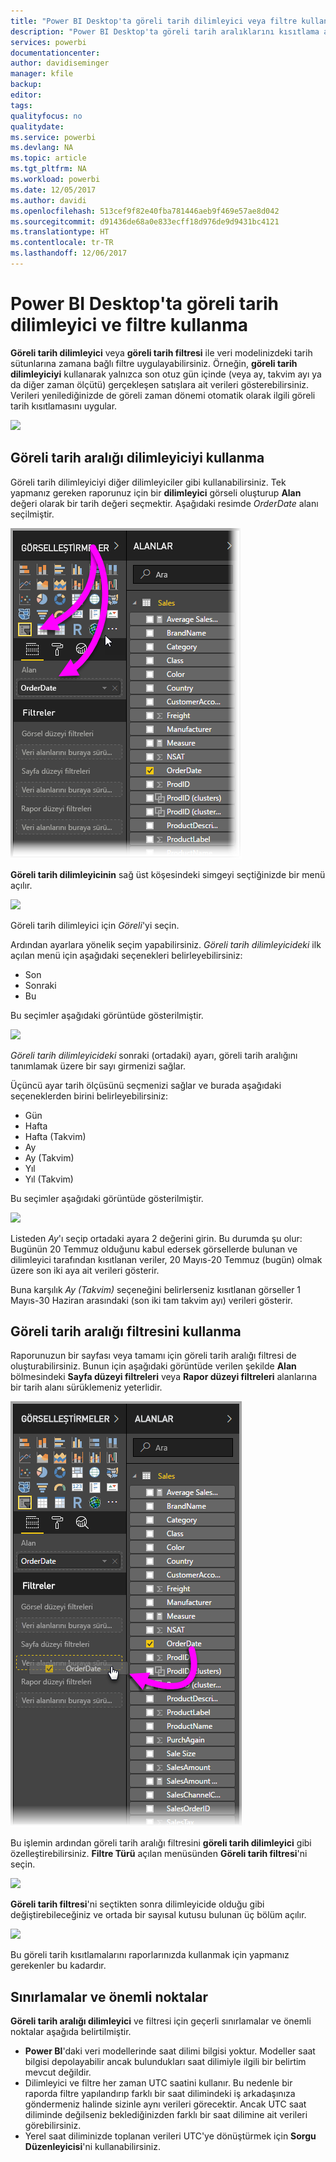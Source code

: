 ```yaml
---
title: "Power BI Desktop'ta göreli tarih dilimleyici veya filtre kullanma"
description: "Power BI Desktop'ta göreli tarih aralıklarını kısıtlama amacıyla dilimleyicileri veya filtreleri kullanmayı öğrenin"
services: powerbi
documentationcenter: 
author: davidiseminger
manager: kfile
backup: 
editor: 
tags: 
qualityfocus: no
qualitydate: 
ms.service: powerbi
ms.devlang: NA
ms.topic: article
ms.tgt_pltfrm: NA
ms.workload: powerbi
ms.date: 12/05/2017
ms.author: davidi
ms.openlocfilehash: 513cef9f82e40fba781446aeb9f469e57ae8d042
ms.sourcegitcommit: d91436de68a0e833ecff18d976de9d9431bc4121
ms.translationtype: HT
ms.contentlocale: tr-TR
ms.lasthandoff: 12/06/2017
---
```

# <a name="use-a-relative-date-slicer-and-filter-in-power-bi-desktop"></a>Power BI Desktop'ta göreli tarih dilimleyici ve filtre kullanma
**Göreli tarih dilimleyici** veya **göreli tarih filtresi** ile veri modelinizdeki tarih sütunlarına zamana bağlı filtre uygulayabilirsiniz. Örneğin, **göreli tarih dilimleyiciyi** kullanarak yalnızca son otuz gün içinde (veya ay, takvim ayı ya da diğer zaman ölçütü) gerçekleşen satışlara ait verileri gösterebilirsiniz. Verileri yenilediğinizde de göreli zaman dönemi otomatik olarak ilgili göreli tarih kısıtlamasını uygular.

![](media/desktop-slicer-filter-date-range/relative-date-range-slicer-filter_01.png)

## <a name="using-the-relative-date-range-slicer"></a>Göreli tarih aralığı dilimleyiciyi kullanma
Göreli tarih dilimleyiciyi diğer dilimleyiciler gibi kullanabilirsiniz. Tek yapmanız gereken raporunuz için bir **dilimleyici** görseli oluşturup **Alan** değeri olarak bir tarih değeri seçmektir. Aşağıdaki resimde *OrderDate* alanı seçilmiştir.

![](media/desktop-slicer-filter-date-range/relative-date-range-slicer-filter_02.png)

**Göreli tarih dilimleyicinin** sağ üst köşesindeki simgeyi seçtiğinizde bir menü açılır.

![](media/desktop-slicer-filter-date-range/relative-date-range-slicer-filter_03.png)

Göreli tarih dilimleyici için *Göreli*'yi seçin.

Ardından ayarlara yönelik seçim yapabilirsiniz. *Göreli tarih dilimleyicideki* ilk açılan menü için aşağıdaki seçenekleri belirleyebilirsiniz:

* Son
* Sonraki
* Bu

Bu seçimler aşağıdaki görüntüde gösterilmiştir.

![](media/desktop-slicer-filter-date-range/relative-date-range-slicer-filter_04.png)

*Göreli tarih dilimleyicideki* sonraki (ortadaki) ayarı, göreli tarih aralığını tanımlamak üzere bir sayı girmenizi sağlar.

Üçüncü ayar tarih ölçüsünü seçmenizi sağlar ve burada aşağıdaki seçeneklerden birini belirleyebilirsiniz:

* Gün
* Hafta
* Hafta (Takvim)
* Ay
* Ay (Takvim)
* Yıl
* Yıl (Takvim)

Bu seçimler aşağıdaki görüntüde gösterilmiştir.

![](media/desktop-slicer-filter-date-range/relative-date-range-slicer-filter_05.png)

Listeden *Ay*'ı seçip ortadaki ayara 2 değerini girin. Bu durumda şu olur: Bugünün 20 Temmuz olduğunu kabul edersek görsellerde bulunan ve dilimleyici tarafından kısıtlanan veriler, 20 Mayıs-20 Temmuz (bugün) olmak üzere son iki aya ait verileri gösterir.

Buna karşılık *Ay (Takvim)* seçeneğini belirlerseniz kısıtlanan görseller 1 Mayıs-30 Haziran arasındaki (son iki tam takvim ayı) verileri gösterir.

## <a name="using-the-relative-date-range-filter"></a>Göreli tarih aralığı filtresini kullanma
Raporunuzun bir sayfası veya tamamı için göreli tarih aralığı filtresi de oluşturabilirsiniz. Bunun için aşağıdaki görüntüde verilen şekilde **Alan** bölmesindeki **Sayfa düzeyi filtreleri** veya **Rapor düzeyi filtreleri** alanlarına bir tarih alanı sürüklemeniz yeterlidir.

![](media/desktop-slicer-filter-date-range/relative-date-range-slicer-filter_06.png)

Bu işlemin ardından göreli tarih aralığı filtresini **göreli tarih dilimleyici** gibi özelleştirebilirsiniz. **Filtre Türü** açılan menüsünden **Göreli tarih filtresi**'ni seçin.

![](media/desktop-slicer-filter-date-range/relative-date-range-slicer-filter_07.png)

**Göreli tarih filtresi**'ni seçtikten sonra dilimleyicide olduğu gibi değiştirebileceğiniz ve ortada bir sayısal kutusu bulunan üç bölüm açılır.

![](media/desktop-slicer-filter-date-range/relative-date-range-slicer-filter_08.png)

Bu göreli tarih kısıtlamalarını raporlarınızda kullanmak için yapmanız gerekenler bu kadardır.

## <a name="limitations-and-considerations"></a>Sınırlamalar ve önemli noktalar
**Göreli tarih aralığı dilimleyici** ve filtresi için geçerli sınırlamalar ve önemli noktalar aşağıda belirtilmiştir.

* **Power BI**'daki veri modellerinde saat dilimi bilgisi yoktur. Modeller saat bilgisi depolayabilir ancak bulundukları saat dilimiyle ilgili bir belirtim mevcut değildir.
* Dilimleyici ve filtre her zaman UTC saatini kullanır. Bu nedenle bir raporda filtre yapılandırıp farklı bir saat dilimindeki iş arkadaşınıza göndermeniz halinde sizinle aynı verileri görecektir. Ancak UTC saat diliminde değilseniz beklediğinizden farklı bir saat dilimine ait verileri görebilirsiniz.
* Yerel saat diliminizde toplanan verileri UTC'ye dönüştürmek için **Sorgu Düzenleyicisi**'ni kullanabilirsiniz.

